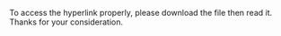 To access the hyperlink properly, please download the file then read it. Thanks for your consideration.
